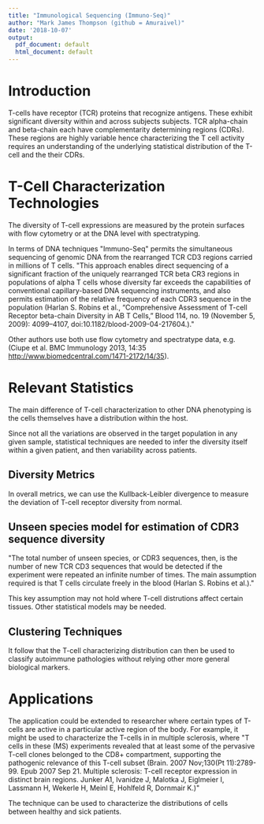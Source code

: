 ```yaml
---
title: "Immunological Sequencing (Immuno-Seq)"
author: "Mark James Thompson (github = Amuraivel)"
date: '2018-10-07'
output:
  pdf_document: default
  html_document: default
---
```

# Introduction 
T-cells have receptor (TCR) proteins that recognize antigens. These exhibit significant diversity within and across subjects subjects. TCR alpha-chain and beta-chain each have complementarity determining regions (CDRs). These regions are highly variable hence characterizing the T cell activity requires an understanding of the underlying statistical distribution of the T-cell and the their CDRs.

# T-Cell Characterization Technologies
The diversity of T-cell expressions are measured by the protein surfaces with flow cytometry or at the DNA level with spectratyping. 

In terms of DNA techniques "Immuno-Seq" permits the simultaneous sequencing of genomic DNA from the rearranged TCR CD3 regions carried in millions of T cells. "This approach enables direct sequencing of a significant fraction of the uniquely rearranged TCR beta CR3 regions in populations of alpha T cells whose diversity far exceeds the capabilities of conventional capillary-based DNA sequencing instruments, and also permits estimation of the relative frequency of each CDR3 sequence in the population (Harlan S. Robins et al., “Comprehensive Assessment of T-cell Receptor beta-chain Diversity in AB T Cells,” Blood 114, no. 19 (November 5, 2009): 4099–4107, doi:10.1182/blood-2009-04-217604.)."

Other authors use both use flow cytometry and spectratype data, e.g. (Ciupe et al. BMC Immunology 2013, 14:35 http://www.biomedcentral.com/1471-2172/14/35). 

# Relevant Statistics
The main difference of T-cell characterization to other DNA phenotyping is the cells themselves have a distribution within the host.

Since not all the variations are observed in the target population in any given sample, statistical techniques are needed to infer the diversity itself within a given patient, and then variability across patients.

## Diversity Metrics
In overall metrics, we can use the Kullback-Leibler divergence to measure the deviation of T-cell receptor diversity from normal.

## Unseen species model for estimation of CDR3 sequence diversity
"The total number of unseen species, or CDR3 sequences, then, is the number of new TCR CD3 sequences that would be detected if the experiment were repeated an infinite number of times. The main assumption required is that T cells circulate freely in the blood (Harlan S. Robins et al.)." 

This key assumption may not hold where T-cell distrutions affect certain tissues. Other statistical models may be needed.

## Clustering Techniques
It follow that the T-cell characterizing distribution can then be used to classify autoimmune pathologies without relying other more general biological markers.

# Applications 
The application could be extended to researcher where certain types of T-cells are active in a particular active region of the body. For example, it might be used to characterize the T-cells in in multiple sclerosis, where "T cells in these (MS) experiments revealed that at least some of the pervasive T-cell clones belonged to the CD8+ compartment, supporting the pathogenic relevance of this T-cell subset (Brain. 2007 Nov;130(Pt 11):2789-99. Epub 2007 Sep 21. Multiple sclerosis: T-cell receptor expression in distinct brain regions. Junker A1, Ivanidze J, Malotka J, Eiglmeier I, Lassmann H, Wekerle H, Meinl E, Hohlfeld R, Dornmair K.)"

The technique can be used to characterize the distributions of cells between healthy and sick patients.
